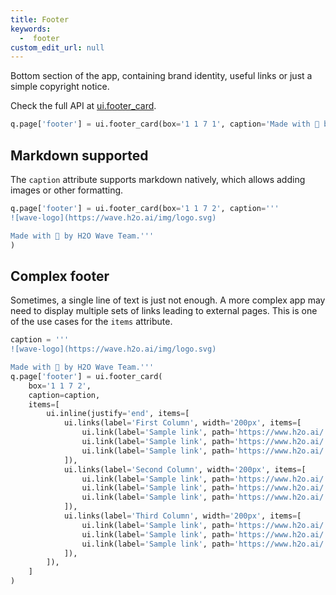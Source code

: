 ```yaml
---
title: Footer 
keywords:
  -  footer
custom_edit_url: null
---
```


Bottom section of the app, containing brand identity, useful links or just a simple copyright notice.

Check the full API at [ui.footer_card](/docs/api/ui#footer_card).

```py
q.page['footer'] = ui.footer_card(box='1 1 7 1', caption='Made with 💛 by H2O Wave Team.')
```

## Markdown supported

The `caption` attribute supports markdown natively, which allows adding images or other formatting.

```py
q.page['footer'] = ui.footer_card(box='1 1 7 2', caption='''
![wave-logo](https://wave.h2o.ai/img/logo.svg)

Made with 💛 by H2O Wave Team.'''
)
```

## Complex footer

Sometimes, a single line of text is just not enough. A more complex app may need to display multiple sets of links leading to external pages. This is one of the use cases for the `items` attribute.

```py
caption = '''
![wave-logo](https://wave.h2o.ai/img/logo.svg)

Made with 💛 by H2O Wave Team.'''
q.page['footer'] = ui.footer_card(
    box='1 1 7 2',
    caption=caption,
    items=[
        ui.inline(justify='end', items=[
            ui.links(label='First Column', width='200px', items=[
                ui.link(label='Sample link', path='https://www.h2o.ai/', target='_blank'),
                ui.link(label='Sample link', path='https://www.h2o.ai/', target='_blank'),
                ui.link(label='Sample link', path='https://www.h2o.ai/', target='_blank'),
            ]),
            ui.links(label='Second Column', width='200px', items=[
                ui.link(label='Sample link', path='https://www.h2o.ai/', target='_blank'),
                ui.link(label='Sample link', path='https://www.h2o.ai/', target='_blank'),
                ui.link(label='Sample link', path='https://www.h2o.ai/', target='_blank'),
            ]),
            ui.links(label='Third Column', width='200px', items=[
                ui.link(label='Sample link', path='https://www.h2o.ai/', target='_blank'),
                ui.link(label='Sample link', path='https://www.h2o.ai/', target='_blank'),
                ui.link(label='Sample link', path='https://www.h2o.ai/', target='_blank'),
            ]),
        ]),
    ]
)
```
